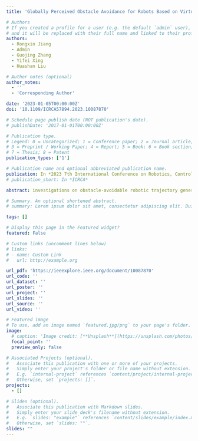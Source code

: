 ```yaml
---
title: 'Globally Perceived Obstacle Avoidance for Robots Based on Virtual Twin and Deep Reinforcement Learning'

# Authors
# If you created a profile for a user (e.g. the default `admin` user), write the username (folder name) here
# and it will be replaced with their full name and linked to their profile.
authors:
  - Rongxin Jiang
  - Admin
  - Guojing Zhang
  - Yifei Xing
  - Huashan Liu

# Author notes (optional)
author_notes:
  - ''
  - 'Corresponding Author'

date: '2023-01-05T00:00:00Z'
doi: '10.1109/ICRCA57894.2023.10087870'

# Schedule page publish date (NOT publication's date).
# publishDate: '2017-01-01T00:00:00Z'

# Publication type.
# Legend: 0 = Uncategorized; 1 = Conference paper; 2 = Journal article;
# 3 = Preprint / Working Paper; 4 = Report; 5 = Book; 6 = Book section;
# 7 = Thesis; 8 = Patent
publication_types: ['1']

# Publication name and optional abbreviated publication name.
publication: In *2023 7th International Conference on Robotics, Control and Automation (ICRCA)*
# publication_short: In *ICRCA*

abstract: investigations on obstacle-avoidable robotic trajectory generation is of great significance to the secure production of ordinary machinery factories, which allows robots to work in complex environments. However, conventional collision-free trajectory generation is highly dependent on manual analysis of the environment, making the trajectory generation extremely dedicated. To solve this problem, a more intelligent obstacle-avoidable trajectory generation method based on deep reinforcement learning that can globally perceive obstacle's information and automatically generate trajectories without inverse kinematics is proposed in this paper, where a virtual system corresponding to the physical robot platform is constructed for policy learning motivated by the concept of virtual twin, and an obstacle-avoidable reward with a global perception capability is proposed. Experimental results have verified the superior performance of the proposed method.

# Summary. An optional shortened abstract.
# summary: Lorem ipsum dolor sit amet, consectetur adipiscing elit. Duis posuere tellus ac convallis placerat. Proin tincidunt magna sed ex sollicitudin condimentum.

tags: []

# Display this page in the Featured widget?
featured: False

# Custom links (uncomment lines below)
# links:
# - name: Custom Link
#   url: http://example.org

url_pdf: 'https://ieeexplore.ieee.org/document/10087870'
url_code: ''
url_dataset: ''
url_poster: ''
url_project: ''
url_slides: ''
url_source: ''
url_video: ''

# Featured image
# To use, add an image named `featured.jpg/png` to your page's folder.
image:
  # caption: 'Image credit: [**Unsplash**](https://unsplash.com/photos/pLCdAaMFLTE)'
  focal_point: ''
  preview_only: false

# Associated Projects (optional).
#   Associate this publication with one or more of your projects.
#   Simply enter your project's folder or file name without extension.
#   E.g. `internal-project` references `content/project/internal-project/index.md`.
#   Otherwise, set `projects: []`.
projects:
  - []

# Slides (optional).
#   Associate this publication with Markdown slides.
#   Simply enter your slide deck's filename without extension.
#   E.g. `slides: "example"` references `content/slides/example/index.md`.
#   Otherwise, set `slides: ""`.
slides: ""
---
```


